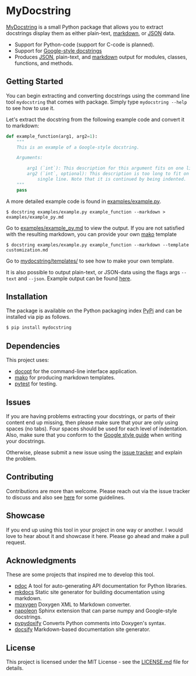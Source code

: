 # MyDocstring
[MyDocstring](README.md) is a small Python package that allows you to extract docstrings display them as either plain-text, [markdown](http://commonmark.org/), or [JSON](https://www.json.org/) data.

* Support for Python-code  (support for C-code is planned).
* Support for [Google-style docstrings](http://google.github.io/styleguide/pyguide.html)
* Produces [JSON](https://www.json.org/), plain-text, and [markdown](http://commonmark.org/) output for modules, classes, functions, and
  methods.

## Getting Started
You can begin extracting and converting docstrings using the command line tool
`mydocstring` that comes with package. Simply type `mydocstring --help` to see how to use it. 

Let's extract the docstring from the following example code and convert it to
markdown:
```python
def example_function(arg1, arg2=1):
    """
    This is an example of a Google-style docstring.

    Arguments:

        arg1 (`int`): This description for this argument fits on one line.
        arg2 (`int`, optional): This description is too long to fit on a
            single line. Note that it is continued by being indented. 
    """
    pass
```
A more detailed example code is found in [examples/example.py](examples/example.py).

```
$ docstring examples/example.py example_function --markdown > examples/example_py.md
```
Go to [examples/example_py.md](examples/example_py.md) to
view the output. If you are not satisfied with the resulting markdown, you can provide your own
[mako](http://makotemplates.org) template

```
$ docstring examples/example.py example_function --markdown --template customization.md
```
Go to [mydocstring/templates/](mydocstring/templates/) to see how to make your own
template. 

It is also possible to output plain-text, or JSON-data using the flags args
`--text` and `--json`. Example output can be found [here](examples/).


## Installation
The package is available on the Python packaging index [PyPi](https://pypi.python.org/pypi) and can be installed via pip as follows.
```bash
$ pip install mydocstring
```

## Dependencies
This project uses:
* [docopt](http://docopt.org/) for the command-line interface application. 
* [mako](http://www.makotemplates.org/) for producing markdown templates.
* [pytest](https://docs.pytest.org/en/latest/) for testing.

## Issues
If you are having problems extracting your docstrings, or parts of their content
end up missing, then please make sure that your are only using spaces (no tabs).
Four spaces should be used for each level of indentation.
Also, make sure that you conform to the [Google style
guide](http://google.github.io/styleguide/pyguide.html) when writing your
docstrings. 

Otherwise, please submit a new issue using the [issue tracker](https://github.com/ooreilly/mydocstring/issues) and explain the problem. 

## Contributing
Contributions are more than welcome. Please reach out via the issue tracker to
discuss and also see [here](contributing.md) for
some guidelines.

##  Showcase 
If you end up using this tool in your project in one way or another. I would
love to hear about it and showcase it here. Please go ahead and make a pull
request. 

## Acknowledgments
These are some projects that inspired me to develop this tool. 
* [pdoc](https://github.com/BurntSushi/pdoc/) A tool for auto-generating API
  documentation for Python libraries.
* [mkdocs](http://www.mkdocs.org/) Static site generator for building
  documentation using markdown. 
* [moxygen](https://github.com/sourcey/moxygen) Doxygen XML to Markdown
  converter.
* [napoleon](https://pypi.python.org/pypi/sphinxcontrib-napoleon) Sphinx
  extension that can parse numpy and Google-style docstrings.
* [pypydoxify](https://pypi.python.org/pypi/doxypypy/0.8.8.6) Converts Python
  comments into Doxygen's syntax.
* [docsify](https://github.com/QingWei-Li/docsify/) Markdown-based documentation
  site generator.

## License

This project is licensed under the MIT License - see the
[LICENSE.md](LICENSE.md) file for details.
